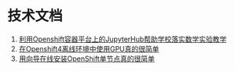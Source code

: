# 技术文档

1. [利用Openshift容器平台上的JupyterHub帮助学校落实数学实验教学](./blob/master/jupyterhub_on_ocp_for_experience_in_mathmatical.md)
2. [在Openshift4离线环境中使用GPU真的很简单](./blob/master/ocp4-step_by_step-serials_3-install_gpu_operator.md)
3. [用向导在线安装OpenShift单节点真的很简单](./blob/master/e1-sno-by-assisted-installer.md)
